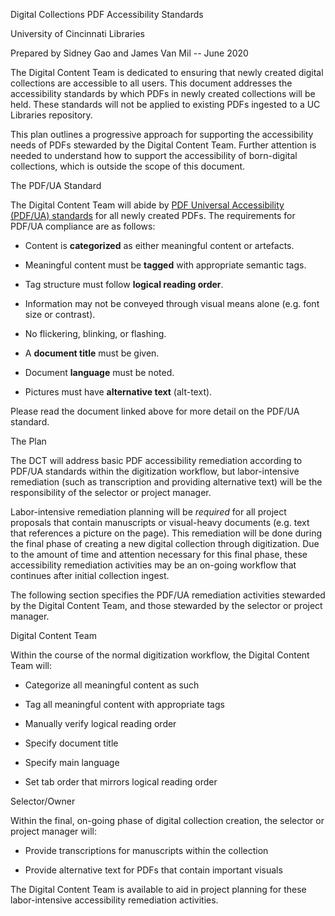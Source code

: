 Digital Collections PDF Accessibility Standards

University of Cincinnati Libraries

Prepared by Sidney Gao and James Van Mil -- June 2020

The Digital Content Team is dedicated to ensuring that newly created
digital collections are accessible to all users. This document addresses
the accessibility standards by which PDFs in newly created collections
will be held. These standards will not be applied to existing PDFs
ingested to a UC Libraries repository.

This plan outlines a progressive approach for supporting the
accessibility needs of PDFs stewarded by the Digital Content Team.
Further attention is needed to understand how to support the
accessibility of born-digital collections, which is outside the scope of
this document.

The PDF/UA Standard

The Digital Content Team will abide by [PDF Universal Accessibility
(PDF/UA)
standards](https://www.pdfa.org/wp-content/uploads/2013/08/PDFUA-in-a-Nutshell-PDFUA.pdf)
for all newly created PDFs. The requirements for PDF/UA compliance are
as follows:

-   Content is **categorized** as either meaningful content or
    artefacts.

-   Meaningful content must be **tagged** with appropriate semantic
    tags.

-   Tag structure must follow **logical reading order**.

-   Information may not be conveyed through visual means alone (e.g.
    font size or contrast).

-   No flickering, blinking, or flashing.

-   A **document title** must be given.

-   Document **language** must be noted.

-   Pictures must have **alternative text** (alt-text).

Please read the document linked above for more detail on the PDF/UA
standard.

The Plan

The DCT will address basic PDF accessibility remediation according to
PDF/UA standards within the digitization workflow, but labor-intensive
remediation (such as transcription and providing alternative text) will
be the responsibility of the selector or project manager.

Labor-intensive remediation planning will be *required* for all project
proposals that contain manuscripts or visual-heavy documents (e.g. text
that references a picture on the page). This remediation will be done
during the final phase of creating a new digital collection through
digitization. Due to the amount of time and attention necessary for this
final phase, these accessibility remediation activities may be an
on-going workflow that continues after initial collection ingest.

The following section specifies the PDF/UA remediation activities
stewarded by the Digital Content Team, and those stewarded by the
selector or project manager.

Digital Content Team

Within the course of the normal digitization workflow, the Digital
Content Team will:

-   Categorize all meaningful content as such

-   Tag all meaningful content with appropriate tags

-   Manually verify logical reading order

-   Specify document title

-   Specify main language

-   Set tab order that mirrors logical reading order

Selector/Owner

Within the final, on-going phase of digital collection creation, the
selector or project manager will:

-   Provide transcriptions for manuscripts within the collection

-   Provide alternative text for PDFs that contain important visuals

The Digital Content Team is available to aid in project planning for
these labor-intensive accessibility remediation activities.
